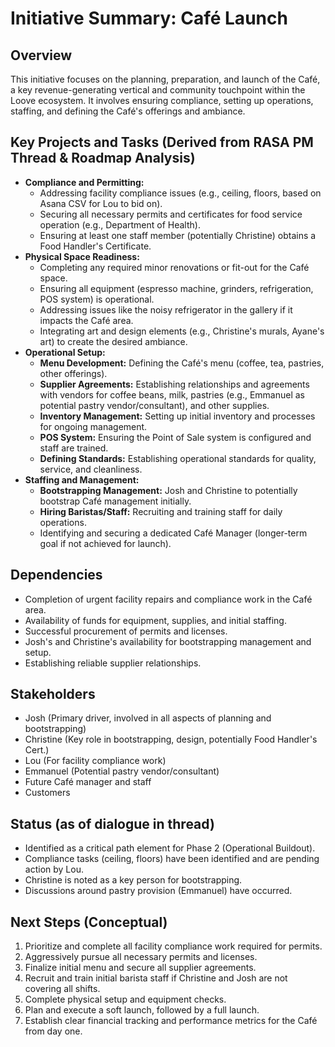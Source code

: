 # Initiative Summary: Café Launch

## Overview

This initiative focuses on the planning, preparation, and launch of the Café, a key revenue-generating vertical and community touchpoint within the Loove ecosystem. It involves ensuring compliance, setting up operations, staffing, and defining the Café's offerings and ambiance.

## Key Projects and Tasks (Derived from RASA PM Thread & Roadmap Analysis)

*   **Compliance and Permitting:**
    *   Addressing facility compliance issues (e.g., ceiling, floors, based on Asana CSV for Lou to bid on).
    *   Securing all necessary permits and certificates for food service operation (e.g., Department of Health).
    *   Ensuring at least one staff member (potentially Christine) obtains a Food Handler's Certificate.
*   **Physical Space Readiness:**
    *   Completing any required minor renovations or fit-out for the Café space.
    *   Ensuring all equipment (espresso machine, grinders, refrigeration, POS system) is operational.
    *   Addressing issues like the noisy refrigerator in the gallery if it impacts the Café area.
    *   Integrating art and design elements (e.g., Christine's murals, Ayane's art) to create the desired ambiance.
*   **Operational Setup:**
    *   **Menu Development:** Defining the Café's menu (coffee, tea, pastries, other offerings).
    *   **Supplier Agreements:** Establishing relationships and agreements with vendors for coffee beans, milk, pastries (e.g., Emmanuel as potential pastry vendor/consultant), and other supplies.
    *   **Inventory Management:** Setting up initial inventory and processes for ongoing management.
    *   **POS System:** Ensuring the Point of Sale system is configured and staff are trained.
    *   **Defining Standards:** Establishing operational standards for quality, service, and cleanliness.
*   **Staffing and Management:**
    *   **Bootstrapping Management:** Josh and Christine to potentially bootstrap Café management initially.
    *   **Hiring Baristas/Staff:** Recruiting and training staff for daily operations.
    *   Identifying and securing a dedicated Café Manager (longer-term goal if not achieved for launch).

## Dependencies

*   Completion of urgent facility repairs and compliance work in the Café area.
*   Availability of funds for equipment, supplies, and initial staffing.
*   Successful procurement of permits and licenses.
*   Josh's and Christine's availability for bootstrapping management and setup.
*   Establishing reliable supplier relationships.

## Stakeholders

*   Josh (Primary driver, involved in all aspects of planning and bootstrapping)
*   Christine (Key role in bootstrapping, design, potentially Food Handler's Cert.)
*   Lou (For facility compliance work)
*   Emmanuel (Potential pastry vendor/consultant)
*   Future Café manager and staff
*   Customers

## Status (as of dialogue in thread)

*   Identified as a critical path element for Phase 2 (Operational Buildout).
*   Compliance tasks (ceiling, floors) have been identified and are pending action by Lou.
*   Christine is noted as a key person for bootstrapping.
*   Discussions around pastry provision (Emmanuel) have occurred.

## Next Steps (Conceptual)

1.  Prioritize and complete all facility compliance work required for permits.
2.  Aggressively pursue all necessary permits and licenses.
3.  Finalize initial menu and secure all supplier agreements.
4.  Recruit and train initial barista staff if Christine and Josh are not covering all shifts.
5.  Complete physical setup and equipment checks.
6.  Plan and execute a soft launch, followed by a full launch.
7.  Establish clear financial tracking and performance metrics for the Café from day one.
